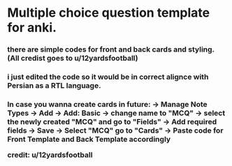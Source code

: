 <h1>Multiple choice question template for anki.</h1>

<h3>there are simple codes for front and back cards and styling. (All credist goes to u/12yardsfootball)</h3>
<h3>i just edited the code so it would be in correct alignce with Persian as a RTL language.<h3>

In case you wanna create cards in future:</b>
→ Manage Note Types </b>
→ Add </b>
→ Add: Basic </b>
→ change name to "MCQ" </b>
→ select the newly created "MCQ" and go to "Fields" </b>
→ Add required fields </b>
→ Save </b>
→ Select "MCQ" go to "Cards" </b>
→ Paste code for Front Template and Back Template accordingly</b>

credit: u/12yardsfootball
